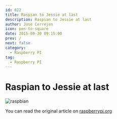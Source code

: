 ```yaml
---
id: 622
title: Raspian to Jessie at last
description: Raspian to Jessie at last
author: Jose Cerrejon
icon: pen-to-square
date: 2015-09-30 09:15:00
prev: /
next: false
category:
  - Raspberry PI
tag:
  - Raspberry PI
---
```


# Raspian to Jessie at last

![raspbian](/images/raspbian.jpg)

You can read the original article on [raspberrypi.org](https://www.raspberrypi.org/blog/raspbian-jessie-is-here/)